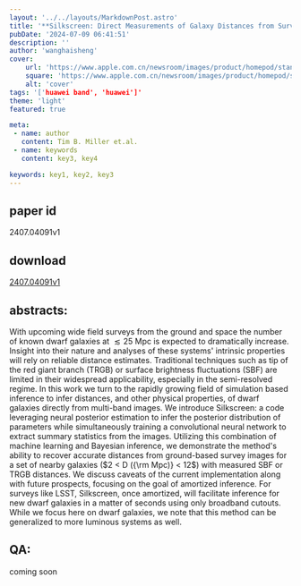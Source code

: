 ```yaml
---
layout: '../../layouts/MarkdownPost.astro'
title: '**Silkscreen: Direct Measurements of Galaxy Distances from Survey Image Cutouts**'
pubDate: '2024-07-09 06:41:51'
description: ''
author: 'wanghaisheng'
cover:
    url: 'https://www.apple.com.cn/newsroom/images/product/homepod/standard/Apple-HomePod-hero-230118_big.jpg.large_2x.jpg'
    square: 'https://www.apple.com.cn/newsroom/images/product/homepod/standard/Apple-HomePod-hero-230118_big.jpg.large_2x.jpg'
    alt: 'cover'
tags: '['huawei band', 'huawei']' 
theme: 'light'
featured: true

meta:
 - name: author
   content: Tim B. Miller et.al.
 - name: keywords
   content: key3, key4

keywords: key1, key2, key3
---
```


## paper id
2407.04091v1
## download
[2407.04091v1](http://arxiv.org/abs/2407.04091v1)
## abstracts:
With upcoming wide field surveys from the ground and space the number of known dwarf galaxies at $\lesssim 25$ Mpc is expected to dramatically increase. Insight into their nature and analyses of these systems' intrinsic properties will rely on reliable distance estimates. Traditional techniques such as tip of the red giant branch (TRGB) or surface brightness fluctuations (SBF) are limited in their widespread applicability, especially in the semi-resolved regime. In this work we turn to the rapidly growing field of simulation based inference to infer distances, and other physical properties, of dwarf galaxies directly from multi-band images. We introduce Silkscreen: a code leveraging neural posterior estimation to infer the posterior distribution of parameters while simultaneously training a convolutional neural network to extract summary statistics from the images. Utilizing this combination of machine learning and Bayesian inference, we demonstrate the method's ability to recover accurate distances from ground-based survey images for a set of nearby galaxies ($2 < D ({\rm Mpc)} < 12$) with measured SBF or TRGB distances. We discuss caveats of the current implementation along with future prospects, focusing on the goal of amortized inference. For surveys like LSST, Silkscreen, once amortized, will facilitate inference for new dwarf galaxies in a matter of seconds using only broadband cutouts. While we focus here on dwarf galaxies, we note that this method can be generalized to more luminous systems as well.
## QA:
coming soon
